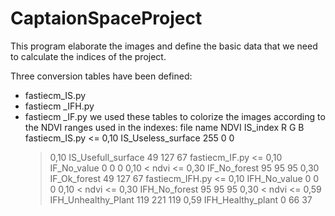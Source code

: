 # CaptaionSpaceProject
This program elaborate the images and define the basic data that we need to calculate the indices of the project.

Three conversion tables have been defined: 
-	fastiecm_IS.py
-	fastiecm _IFH.py
-	fastiecm _IF.py
we used these tables to colorize the images according to the NDVI ranges used in the indexes:
file name 	NDVI	IS_index	R	G	B
fastiecm_IS.py	<= 0,10	IS_Useless_surface	255	0	0
	> 0,10	IS_Usefull_surface	49	127	67
fastiecm_IF.py	<= 0,10	IF_No_value	0	0	0
	0,10 < ndvi <= 0,30	IF_No_forest	95	95	95
	> 0,30	IF_Ok_forest	49	127	67
fastiecm_IFH.py	<= 0,10	IFH_No_value	0	0	0
	0,10 < ndvi <= 0,30	IFH_No_forest	95	95	95
	0,30 < ndvi <= 0,59	IFH_Unhealthy_Plant	119	221	119
	> 0,59	IFH_Healthy_plant	0	66	37
 
